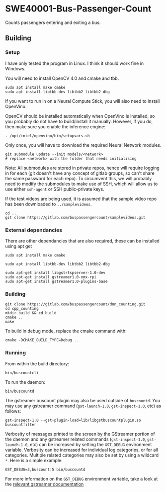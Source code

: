 # SWE40001-Bus-Passenger-Count

Counts passengers entering and exiting a bus.

## Building

### Setup
I have only tested the program in Linux. I think it should work fine in Windows.

You will need to install OpenCV 4.0 and cmake and tbb.
```
sudo apt install make cmake
sudo apt install libtbb-dev libtbb2 libtbb2-dbg
```

If you want to run in on a Neural Compute Stick, you will also need to install OpenVino.

OpenCV should be installed automatically when OpenVino is installed, so you probably do not have to build/install it manually. However, if you do, then make sure you enable the inference engine:

```
. /opt/intel/openvino/bin/setupvars.sh 
```

Only once, you will have to download the required Neural Network modules.

```
git submodule update --init models/<network>
# replace <network> with the folder that needs initialising
```
Note: All submodules are stored in private repos, hence will require logging in for each (git doesn't have any concept of gitlab groups, so can't share the same password for each repo). To circumvent this, we will probably need to modify the submodules to make use of SSH, which will allow us to use either `ssh-agent` or SSH public-private keys.

If the test videos are being used, it is assumed that the sample video repo has been downloaded to `../samplevideos`.
```
cd ..
git clone https://gitlab.com/buspassengercount/samplevideos.git
```

### External dependancies
There are other dependancies that are also required, these can be installed using apt get
```
sudo apt install make cmake

sudo apt install libtbb-dev libtbb2 libtbb2-dbg

sudo apt-get install libgstrtspserver-1.0-dev
sudo apt-get install gstreamer1.0-omx-rpi
sudo apt-get install gstreamer1.0-plugins-base
```

### Building
```
git clone https://gitlab.com/buspassengercount/dnn_counting.git
cd cpp_counting
mkdir build && cd build
cmake ..
make
```

To build in debug mode, replace the cmake command with:
```
cmake -DCMAKE_BUILD_TYPE=Debug ..
```

### Running
From within the build directory:

```
bin/buscountcli
```

To run the daemon:
```
bin/buscountd
```

The gstreamer buscount plugin may also be used outside of `buscountd`. You may use any gstreamer command (`gst-launch-1.0`, `gst-inspect-1.0`, etc) as follows:
```
gst-inspect-1.0 --gst-plugin-load=lib/libgstbuscountplugin.so buscountfilter
```

Verbosity of messages printed to the screen by the GStreamer portion of the daemon and any gstreamer related commands (`gst-inspect-1.0`, `gst-launch-1.0`, etc) can be increased by setting the `GST_DEBUG` environment variable. Verbosity can be increased for individual log categories, or for all categories. Multiple related categories may also be set by using a wildcard `*`. Here is a simple example:
```
GST_DEBUG=3,buscount:5 bin/buscountd
```

For more information on the `GST_DEBUG` environment variable, take a look at the [relevant gstreamer documentation](https://gstreamer.freedesktop.org/documentation/tutorials/basic/debugging-tools.html#basic-tutorial-11-debugging-tools)

